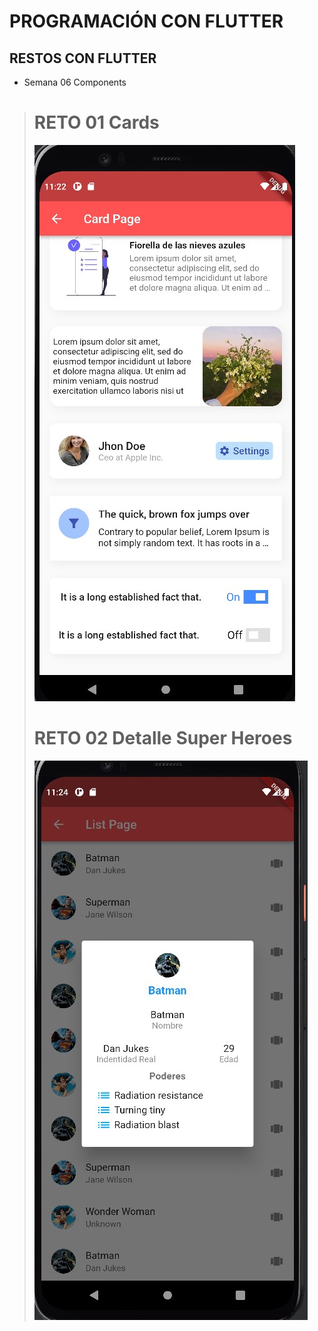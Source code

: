 # PROGRAMACIÓN CON FLUTTER
## RESTOS CON FLUTTER

- Semana 06 Components
>   # RETO 01 Cards
>   ![Reto 01 de la semana 06!](components/assets/cards.jpg "Cards personalizados")
>   # RETO 02 Detalle Super Heroes
>   ![Reto 02 de la semana 06!](components/assets/detail.jpg "Detalle de super heroes")